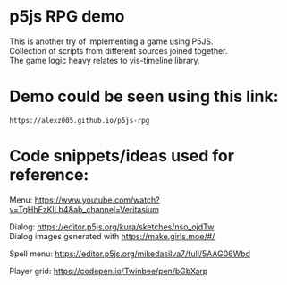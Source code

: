 # p5js RPG demo
This is another try of implementing a game using P5JS.  
Collection of scripts from different sources joined together.  
The game logic heavy relates to vis-timeline library.  
  # Demo could be seen using this link:
    https://alexz005.github.io/p5js-rpg  
# Code snippets/ideas used for reference:  
  
Menu: https://www.youtube.com/watch?v=TgHhEzKlLb4&ab_channel=Veritasium  
  
Dialog: https://editor.p5js.org/kura/sketches/nso_ojdTw  
Dialog images generated with https://make.girls.moe/#/  
  
Spell menu: https://editor.p5js.org/mikedasilva7/full/5AAG06Wbd  
  
Player grid: https://codepen.io/Twinbee/pen/bGbXarp  
  
